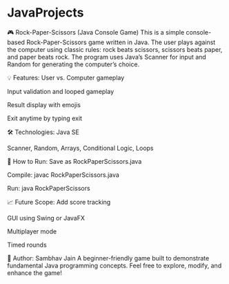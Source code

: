 # JavaProjects
🎮 Rock-Paper-Scissors (Java Console Game)
This is a simple console-based Rock-Paper-Scissors game written in Java. The user plays against the computer using classic rules: rock beats scissors, scissors beats paper, and paper beats rock. The program uses Java’s Scanner for input and Random for generating the computer’s choice.

💡 Features:
User vs. Computer gameplay

Input validation and looped gameplay

Result display with emojis

Exit anytime by typing exit

🛠 Technologies:
Java SE

Scanner, Random, Arrays, Conditional Logic, Loops

🚀 How to Run:
Save as RockPaperScissors.java

Compile: javac RockPaperScissors.java

Run: java RockPaperScissors

📈 Future Scope:
Add score tracking

GUI using Swing or JavaFX

Multiplayer mode

Timed rounds

🙌 Author:
Sambhav Jain
A beginner-friendly game built to demonstrate fundamental Java programming concepts. Feel free to explore, modify, and enhance the game!

